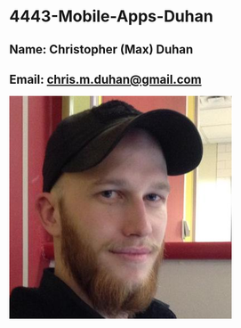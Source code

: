 # 4443-Mobile-Apps-Duhan
## Name: Christopher (Max) Duhan
## Email: chris.m.duhan@gmail.com
![](https://github.com/ChrisDuhan/4443-Mobile-Apps-Duhan/blob/master/github%20profile.jpg)


